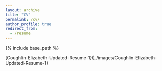 ```yaml
---
layout: archive
title: "CV"
permalink: /cv/
author_profile: true
redirect_from:
  - /resume
---
```


{% include base_path %}

<object data="../files/Coughlin-Elizabeth-Updated-Resume.pdf" width="1000" height="1000" type='application/pdf'></object>
[Coughlin-Elizabeth-Updated-Resume-1}(../images/Coughlin-Elizabeth-Updated-Resume-1)
